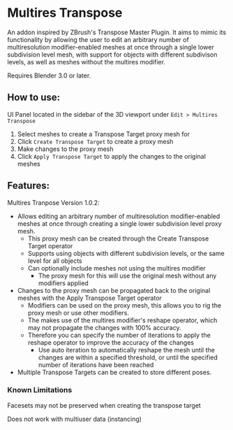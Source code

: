 # Multires Transpose
An addon inspired by ZBrush's Transpose Master Plugin. It aims to mimic its functionality by allowing the user to edit an arbitrary number of multiresolution modifier-enabled meshes at once through a single lower subdivision level mesh, with support for objects with different subdivison levels, as well as meshes without the multires modifier.

Requires Blender 3.0 or later.

## How to use:
UI Panel located in the sidebar of the 3D viewport under `Edit > Multires Transpose`
1. Select meshes to create a Transpose Target proxy mesh for
2. Click `Create Transpose Target` to create a proxy mesh
3. Make changes to the proxy mesh
4. Click `Apply Transpose Target` to apply the changes to the original meshes

## Features:
Multires Tranpose Version 1.0.2:
* Allows editing an arbitrary number of multiresolution modifier-enabled meshes at once through creating a single lower subdivision level proxy mesh.
    * This proxy mesh can be created through the Create Transpose Target operator
    * Supports using objects with different subdivision levels, or the same level for all objects
    * Can optionally include meshes not using the multires modifier
        * The proxy mesh for this will use the original mesh without any modifiers applied
* Changes to the proxy mesh can be propagated back to the original meshes with the Apply Transpose Target operator
    * Modifiers can be used on the proxy mesh, this allows you to rig the proxy mesh or use other modifiers.
    * The makes use of the multires modifier's reshape operator, which may not propagate the changes with 100% accuracy.
    * Therefore you can specify the number of iterations to apply the reshape operator to improve the accuracy of the changes
        * Use auto iteration to automatically reshape the mesh until the changes are within a specified threshold, or until the specified number of iterations have been reached
* Multiple Transpose Targets can be created to store different poses.

### Known Limitations
Facesets may not be preserved when creating the transpose target

Does not work with multiuser data (instancing)
